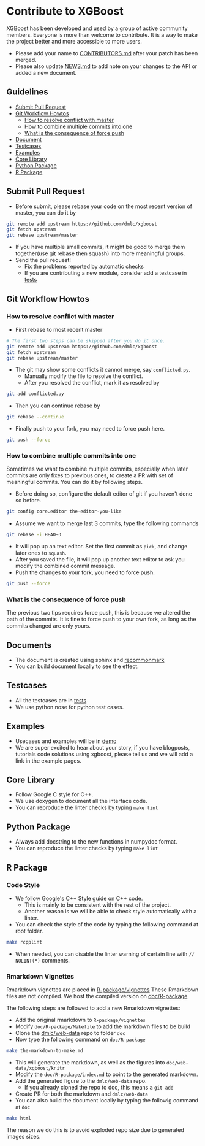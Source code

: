 Contribute to XGBoost
=====================
XGBoost has been developed and used by a group of active community members.
Everyone is more than welcome to contribute. It is a way to make the project better and more accessible to more users.

- Please add your name to [CONTRIBUTORS.md](../CONTRIBUTORS.md) after your patch has been merged.
- Please also update [NEWS.md](../NEWS.md) to add note on your changes to the API or added a new document.

Guidelines
----------
* [Submit Pull Request](#submit-pull-request)
* [Git Workflow Howtos](#git-workflow-howtos)
  - [How to resolve conflict with master](#how-to-resolve-conflict-with-master)
  - [How to combine multiple commits into one](#how-to-combine-multiple-commits-into-one)
  - [What is the consequence of force push](#what-is-the-consequence-of-force-push)
* [Document](#document)
* [Testcases](#testcases)
* [Examples](#examples)
* [Core Library](#core-library)
* [Python Package](#python-package)
* [R Package](#r-package)

Submit Pull Request
-------------------
* Before submit, please rebase your code on the most recent version of master, you can do it by
```bash
git remote add upstream https://github.com/dmlc/xgboost
git fetch upstream
git rebase upstream/master
```
* If you have multiple small commits,
  it might be good to merge them together(use git rebase then squash) into more meaningful groups.
* Send the pull request!
  - Fix the problems reported by automatic checks
  - If you are contributing a new module, consider add a testcase in [tests](../tests)

Git Workflow Howtos
-------------------
### How to resolve conflict with master
- First rebase to most recent master
```bash
# The first two steps can be skipped after you do it once.
git remote add upstream https://github.com/dmlc/xgboost
git fetch upstream
git rebase upstream/master
```
- The git may show some conflicts it cannot merge, say ```conflicted.py```.
  - Manually modify the file to resolve the conflict.
  - After you resolved the conflict, mark it as resolved by
```bash
git add conflicted.py
```
- Then you can continue rebase by
```bash
git rebase --continue
```
- Finally push to your fork, you may need to force push here.
```bash
git push --force
```

### How to combine multiple commits into one
Sometimes we want to combine multiple commits, especially when later commits are only fixes to previous ones,
to create a PR with set of meaningful commits. You can do it by following steps.
- Before doing so, configure the default editor of git if you haven't done so before.
```bash
git config core.editor the-editor-you-like
```
- Assume we want to merge last 3 commits, type the following commands
```bash
git rebase -i HEAD~3
```
- It will pop up an text editor. Set the first commit as ```pick```, and change later ones to ```squash```.
- After you saved the file, it will pop up another text editor to ask you modify the combined commit message.
- Push the changes to your fork, you need to force push.
```bash
git push --force
```

### What is the consequence of force push
The previous two tips requires force push, this is because we altered the path of the commits.
It is fine to force push to your own fork, as long as the commits changed are only yours.

Documents
---------
* The document is created using sphinx and [recommonmark](http://recommonmark.readthedocs.org/en/latest/)
* You can build document locally to see the effect.

Testcases
---------
* All the testcases are in [tests](../tests)
* We use python nose for python test cases.

Examples
--------
* Usecases and examples will be in [demo](../demo)
* We are super excited to hear about your story, if you have blogposts,
  tutorials code solutions using xgboost, please tell us and we will add
  a link in the example pages.

Core Library
------------
- Follow Google C style for C++.
- We use doxygen to document all the interface code.
- You can reproduce the linter checks by typing ```make lint```

Python Package
--------------
- Always add docstring to the new functions in numpydoc format.
- You can reproduce the linter checks by typing ```make lint```

R Package
---------
### Code Style
- We follow Google's C++ Style guide on C++ code.
  - This is mainly to be consistent with the rest of the project.
  - Another reason is we will be able to check style automatically with a linter.
- You can check the style of the code by typing the following command at root folder.
```bash
make rcpplint
```
- When needed, you can disable the linter warning of certain line with ```// NOLINT(*)``` comments.

### Rmarkdown Vignettes
Rmarkdown vignettes are placed in [R-package/vignettes](../R-package/vignettes)
These Rmarkdown files are not compiled. We host the compiled version on [doc/R-package](R-package)

The following steps are followed to add a new Rmarkdown vignettes:
- Add the original rmarkdown to ```R-package/vignettes```
- Modify ```doc/R-package/Makefile``` to add the markdown files to be build
- Clone the [dmlc/web-data](https://github.com/dmlc/web-data) repo to folder ```doc```
- Now type the following command on ```doc/R-package```
```bash
make the-markdown-to-make.md
```
- This will generate the markdown, as well as the figures into ```doc/web-data/xgboost/knitr```
- Modify the ```doc/R-package/index.md``` to point to the generated markdown.
- Add the generated figure to the ```dmlc/web-data``` repo.
  - If you already cloned the repo to doc, this means a ```git add```
- Create PR for both the markdown  and ```dmlc/web-data```
- You can also build the document locally by typing the followig command at ```doc```
```bash
make html
```
The reason we do this is to avoid exploded repo size due to generated images sizes.
